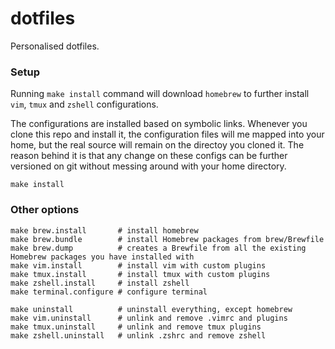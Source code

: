 # dotfiles

Personalised dotfiles.

### Setup

Running `make install` command will download `homebrew` to further install `vim`, `tmux` and `zshell` configurations.

The configurations are installed based on symbolic links. Whenever you clone this repo and install it, the configuration files will me mapped into your home, but the real source will remain on the directoy you cloned it. The reason behind it is that any change on these configs can be further versioned on git without messing around with your home directory.

```
make install
```

### Other options

```
make brew.install       # install homebrew
make brew.bundle        # install Homebrew packages from brew/Brewfile
make brew.dump          # creates a Brewfile from all the existing Homebrew packages you have installed with
make vim.install        # install vim with custom plugins
make tmux.install       # install tmux with custom plugins
make zshell.install     # install zshell
make terminal.configure # configure terminal

make uninstall          # uninstall everything, except homebrew
make vim.uninstall      # unlink and remove .vimrc and plugins
make tmux.uninstall     # unlink and remove tmux plugins
make zshell.uninstall   # unlink .zshrc and remove zshell
```
